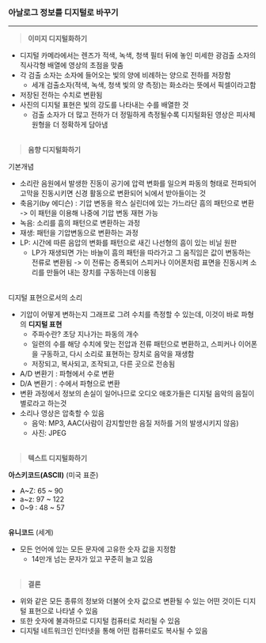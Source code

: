 ### 아날로그 정보를 디지털로 바꾸기 
---

>**이미지 디지털화하기**
+ 디지털 카메라에서는 렌즈가 적색, 녹색, 청색 필터 뒤에 놓인 미세한 광검출 소자의 직사각형 배열에 영상의 초점을 맞춤
+ 각 검출 소자는 소자에 들어오는 빛의 양에 비례하는 양으로 전하를 저장함
  + 세개 검출소자(적색, 녹색, 청색 빛의 양 측정)는 화소라는 뜻에서 픽셀이라고함 
+ 저장된 전하는 수치로 변환됨 
+ 사진의 디지털 표현은 빛의 강도를 나타내는 수를 배열한 것 
  + 검출 소자가 더 많고 전하가 더 정밀하게 측정될수록 디지털화된 영상은 피사체 원형을 더 정확하게 담아냄<br><br>

>**음향 디지털화하기**

기본개념 
+ 소리란 음원에서 발생한 진동이 공기에 압력 변화를 일으켜 파동의 형태로 전파되어 고막을 진동시키면 신경 활동으로 변환되어 뇌에서 받아들이는 것 
+ 축음기(by 에디슨) : 기압 변동을 왁스 실린더에 있는 가느라단 흠의 패턴으로 변환 -> 이 패턴을 이용해 나중에 기압 변동 재현 가능
+ 녹음: 소리를 흠의 패턴으로 변환하는 과정
+ 재생: 패턴을 기압변동으로 변환하는 과정 
+ LP: 시간에 따른 음압의 변화를 패턴으로 새긴 나선형의 흠이 있는 비닐 원판 
  + LP가 재생되면 가는 바늘이 흠의 패턴을 따라가고 그 움직임은 값이 변동하는 전류로 변환됨 -> 이 전류는 증폭되어 스피커나 이어폰처럼 표면을 진동시켜 소리를 만들어 내는 장치를 구동하는데 이용됨 
<br><br>

디지털 표현으로서의 소리 
+ 기압이 어떻게 변하는지 그래프로 그려 수치를 측정할 수 있는데, 이것이 바로 파형의 **디지털 표현**
  + 주파수란? 초당 지나가는 파동의 개수
  + 일련의 수를 해당 수치에 맞는 전압과 전류 패턴으로 변환하고, 스피커나 이어폰을 구동하고, 다시 소리로 표현하는 장치로 음악을 재생함 
  + 저장되고, 복사되고, 조작되고, 다른 곳으로 전송됨 
+ A/D 변환기 : 파형에서 수로 변환
+ D/A 변환기 : 수에서 파형으로 변환
+ 변환 과정에서 정보의 손실이 일어나므로 오디오 애호가들은 디지털 음악의 음질이 별로라고 하는것 
+ 소리나 영상은 압축할 수 있음
  + 음악: MP3, AAC(사람이 감지할만한 음질 저하를 거의 발생시키지 않음)
  + 사진: JPEG<br><br>

>**텍스트 디지털화하기**

**아스키코드(ASCII)** (미국 표준)
+ A~Z: 65 ~ 90
+ a~z: 97 ~ 122
+ 0~9 : 48 ~ 57<br><br>

**유니코드** (세계)
+ 모든 언어에 있는 모든 문자에 고유한 숫자 값을 지정함 
  + 14만개 넘는 문자가 있고 꾸준히 늘고 있음<br><br>

>**결론**
+ 위와 같은 모든 종류의 정보와 더불어 숫자 값으로 변환될 수 있는 어떤 것이든 디지털 표현으로 나타낼 수 있음 
+ 또한 숫자에 불과하므로 디지털 컴퓨터로 처리될 수 있음 
+ 디지털 네트워크인 인터넷을 통해 어떤 컴퓨터로도 복사될 수 있음 



